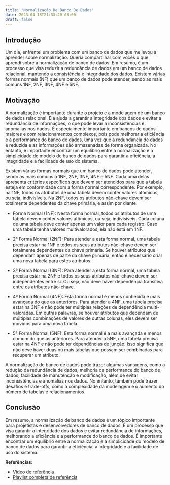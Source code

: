```yaml
---
title: "Normalizacão De Banco De Dados"
date: 2023-04-18T21:33:20-03:00
draft: false
---
```


## Introdução
Um dia, enfrentei um problema com um banco de dados que me levou a aprender sobre normalização. Queria compartilhar com vocês o que aprendi sobre a normalização de banco de dados. Em resumo, é um processo que visa reduzir a redundância de dados em um banco de dados relacional, mantendo a consistência e integridade dos dados. Existem várias formas normais (NF) que um banco de dados pode atender, sendo as mais comuns 1NF, 2NF, 3NF, 4NF e 5NF.

## Motivação

A normalização é importante durante o projeto e a modelagem de um banco de dados relacional. Ela ajuda a garantir a integridade dos dados e evitar a redundância de informações, o que pode levar a inconsistências e anomalias nos dados. É especialmente importante em bancos de dados maiores e com relacionamentos complexos, pois pode melhorar a eficiência e a performance do banco de dados, uma vez que a redundância de dados é reduzida e as informações são armazenadas de forma organizada. No entanto, é importante encontrar um equilíbrio entre a normalização e a simplicidade do modelo de banco de dados para garantir a eficiência, a integridade e a facilidade de uso do sistema.

Existem várias formas normais que um banco de dados pode atender, sendo as mais comuns a 1NF, 2NF, 3NF, 4NF e 5NF. Cada uma delas apresenta critérios específicos que devem ser atendidos para que a tabela esteja em conformidade com a forma normal correspondente. Por exemplo, na 1NF, todos os atributos de uma tabela devem conter valores atômicos, ou seja, indivisíveis. Na 2NF, todos os atributos não-chave devem ser totalmente dependentes da chave primária, e assim por diante.

- Forma Normal (1NF): Nesta forma normal, todos os atributos de uma tabela devem conter valores atômicos, ou seja, indivisíveis. Cada coluna de uma tabela deve conter apenas um valor para cada registro. Caso uma tabela tenha valores multivalorados, ela não está em 1NF.

- 2ª Forma Normal (2NF): Para atender a esta forma normal, uma tabela precisa estar na 1NF e todos os seus atributos não-chave devem ser totalmente dependentes da chave primária. Se houver atributos que dependam apenas de parte da chave primária, então é necessário criar uma nova tabela para estes atributos.

- 3ª Forma Normal (3NF): Para atender a esta forma normal, uma tabela precisa estar na 2NF e todos os seus atributos não-chave devem ser independentes entre si. Ou seja, não deve haver dependência transitiva entre os atributos não-chave.

- 4ª Forma Normal (4NF): Esta forma normal é menos conhecida e mais avançada do que as anteriores. Para atender a 4NF, uma tabela precisa estar na 3NF e não pode ter múltiplas relações de dependência multi-valoradas. Em outras palavras, se houver atributos que dependam de múltiplas combinações de valores de outras colunas, eles devem ser movidos para uma nova tabela.

- 5ª Forma Normal (5NF): Esta forma normal é a mais avançada e menos comum do que as anteriores. Para atender a 5NF, uma tabela precisa estar na 4NF e não pode ter dependências de junção. Isso significa que não deve haver duas ou mais tabelas que possam ser combinadas para recuperar um atributo.

A normalização de banco de dados pode trazer algumas vantagens, como a redução da redundância de dados, melhoria da performance do banco de dados, facilidade de manutenção e modificação, além de evitar inconsistências e anomalias nos dados. No entanto, também pode trazer desafios e trade-offs, como a complexidade da modelagem e o aumento do número de tabelas e relacionamentos.

## Conclusão

Em resumo, a normalização de banco de dados é um tópico importante para projetistas e desenvolvedores de banco de dados. É um processo que visa garantir a integridade dos dados e evitar redundância de informações, melhorando a eficiência e a performance do banco de dados. É importante encontrar um equilíbrio entre a normalização e a simplicidade do modelo de banco de dados para garantir a eficiência, a integridade e a facilidade de uso do sistema.

**Referências:**
- [Vídeo de referência](https://www.youtube.com/watch?v=GFQaEYEc8_8)
- [Playlist completa de referência](https://www.youtube.com/playlist?list=PLNITTkCQVxeXryTQvY0JBWTyN9ynxxPH8)
